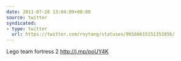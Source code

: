 ```yaml
---
date: 2011-07-28 13:04:09+00:00
source: twitter
syndicated:
- type: twitter
  url: https://twitter.com/roytang/statuses/96566615151353856/
---
```


Lego team fortress 2 http://j.mp/poUY4K